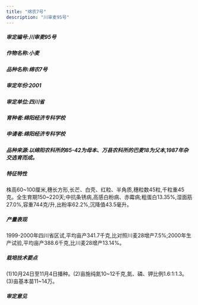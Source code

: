 ```yaml
---
title: "绵农7号"
description: "川审麦95号"
---
```

##### 审定编号:川审麦95号

##### 作物名称:小麦

##### 品种名称:绵农7号

##### 审定年份:2001

##### 审定单位:四川省

##### 育种者:绵阳经济专科学校

##### 申请者:绵阳经济专科学校

##### 品种来源:以绵阳农科所的85-42为母本、万县农科所的巴麦18为父本,1987年杂交选育而成。

##### 特征特性
株高60~100厘米,穗长方形,长芒、白壳、红粒、半角质,穗粒数45粒,千粒重45克。全生育期150~220天;中抗条锈病,高感白粉病、赤霉病;粗蛋白13.35%,湿面筋27.0%,容重744克/升,出粉率62.2%,沉降值43.5毫升。

##### 产量表现
1999-2000年四川省区试,平均亩产341.7千克,比对照川麦28增产7.5%;2000年生产试验,平均亩产388.6千克,比川麦28增产13.14%。

##### 栽培技术要点
(1)10月24日至11月4日播种。(2)亩施纯氮10~12千克,氮、磷、钾比例1.6:1:1.3。(3)亩基本苗11~14万。

##### 审定意见

